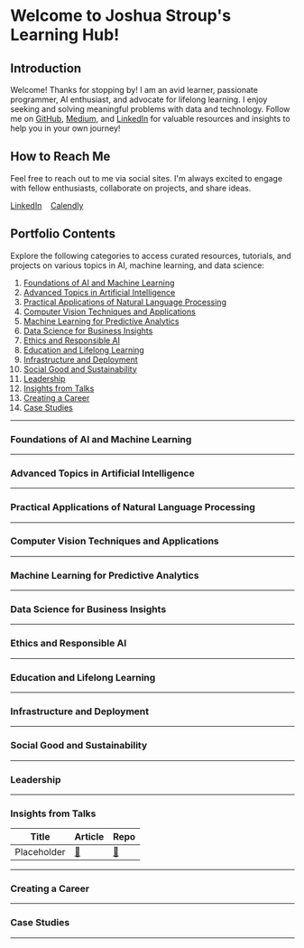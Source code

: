 # Welcome to Joshua Stroup's Learning Hub!

## Introduction

Welcome! Thanks for stopping by! I am an avid learner, passionate programmer, AI enthusiast, and advocate for lifelong learning. I enjoy seeking and solving meaningful problems with data and technology. Follow me on [GitHub](https://github.com/jtstroup), [Medium](https://jtstroup.medium.com), and [LinkedIn](https://linkedin.com/in/jtstroup) for valuable resources and insights to help you in your own journey!

## How to Reach Me

Feel free to reach out to me via social sites. I'm always excited to engage with fellow enthusiasts, collaborate on projects, and share ideas.

<div>
    <a href="https://www.linkedin.com/in/jtstroup" target="_blank">LinkedIn</a>&nbsp;&nbsp;&nbsp;
    <a href="https://calendly.com/jtstroup/chat" target="_blank">Calendly</a>&nbsp;&nbsp;&nbsp;
</div>

## Portfolio Contents

Explore the following categories to access curated resources, tutorials, and projects on various topics in AI, machine learning, and data science:

1. [Foundations of AI and Machine Learning](#foundations-of-ai-and-machine-learning)
2. [Advanced Topics in Artificial Intelligence](#advanced-topics-in-artificial-intelligence)
3. [Practical Applications of Natural Language Processing](#practical-applications-of-natural-language-processing)
4. [Computer Vision Techniques and Applications](#computer-vision-techniques-and-applications)
5. [Machine Learning for Predictive Analytics](#machine-learning-for-predictive-analytics)
6. [Data Science for Business Insights](#data-science-for-business-insights)
7. [Ethics and Responsible AI](#ai-ethics-and-responsible-ai)
8. [Education and Lifelong Learning](#ai-in-education-and-lifelong-learning)
9. [Infrastructure and Deployment](#ai-infrastructure-and-deployment)
10. [Social Good and Sustainability](#ai-for-social-good-and-sustainability)
11. [Leadership](#technical-leadership)
12. [Insights from Talks](#talks)
13. [Creating a Career](#create-a-career)
14. [Case Studies](#case-studies)

---

### Foundations of AI and Machine Learning

---

### Advanced Topics in Artificial Intelligence

---

### Practical Applications of Natural Language Processing

---

### Computer Vision Techniques and Applications

---

### Machine Learning for Predictive Analytics

---

### Data Science for Business Insights

---

### Ethics and Responsible AI

---

### Education and Lifelong Learning

---

### Infrastructure and Deployment

---

### Social Good and Sustainability

---

### Leadership

---

### Insights from Talks
| Title | Article | Repo |
| --- | --- | --- |
| Placeholder | [:link:](article_link) | [:link:](github_link) |
<a name="create-a-career"></a>

---

### Creating a Career

---

### Case Studies

---
<!--
| Placeholder | [:link:](article_link) | [:link:](github_link) |
<a name=" "></a>
-->
